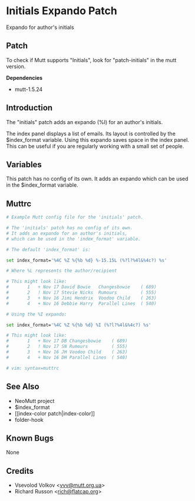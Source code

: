Initials Expando Patch
======================

Expando for author's initials

Patch
-----

To check if Mutt supports "Initials", look for "patch-initials" in the mutt version.

**Dependencies**
-   mutt-1.5.24

Introduction
------------

The "initials" patch adds an expando (%I) for an author's initials.

The index panel displays a list of emails. Its layout is controlled by the $index\_format variable. Using this expando saves space in the index panel. This can be useful if you are regularly working with a small set of people.

Variables
---------

This patch has no config of its own. It adds an expando which can be used in the $index\_format variable.

Muttrc
------

```bash
# Example Mutt config file for the 'initials' patch.

# The 'initials' patch has no config of its own.
# It adds an expando for an author's initials,
# which can be used in the 'index_format' variable.

# The default 'index_format' is:

set index_format='%4C %Z %{%b %d} %-15.15L (%?l?%4l&%4c?) %s'

# Where %L represents the author/recipient

# This might look like:
#       1   + Nov 17 David Bowie   Changesbowie    ( 689)
#       2   ! Nov 17 Stevie Nicks  Rumours         ( 555)
#       3   + Nov 16 Jimi Hendrix  Voodoo Child    ( 263)
#       4   + Nov 16 Debbie Harry  Parallel Lines  ( 540)

# Using the %I expando:

set index_format='%4C %Z %{%b %d} %I (%?l?%4l&%4c?) %s'

# This might look like:
#       1   + Nov 17 DB Changesbowie    ( 689)
#       2   ! Nov 17 SN Rumours         ( 555)
#       3   + Nov 16 JH Voodoo Child    ( 263)
#       4   + Nov 16 DH Parallel Lines  ( 540)

# vim: syntax=muttrc
```

See Also
--------

-   NeoMutt project
-   $index\_format
-   [[index-color patch|index-color]]
-   folder-hook

Known Bugs
----------

None

Credits
-------

-   Vsevolod Volkov \<vvv@mutt.org.ua\>
-   Richard Russon \<rich@flatcap.org\>

